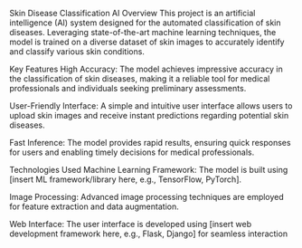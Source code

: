 Skin Disease Classification AI
Overview
This project is an artificial intelligence (AI) system designed for the automated classification of skin diseases. Leveraging state-of-the-art machine learning techniques, the model is trained on a diverse dataset of skin images to accurately identify and classify various skin conditions.

Key Features
High Accuracy: The model achieves impressive accuracy in the classification of skin diseases, making it a reliable tool for medical professionals and individuals seeking preliminary assessments.

User-Friendly Interface: A simple and intuitive user interface allows users to upload skin images and receive instant predictions regarding potential skin diseases.

Fast Inference: The model provides rapid results, ensuring quick responses for users and enabling timely decisions for medical professionals.

Technologies Used
Machine Learning Framework: The model is built using [insert ML framework/library here, e.g., TensorFlow, PyTorch].

Image Processing: Advanced image processing techniques are employed for feature extraction and data augmentation.

Web Interface: The user interface is developed using [insert web development framework here, e.g., Flask, Django] for seamless interaction
